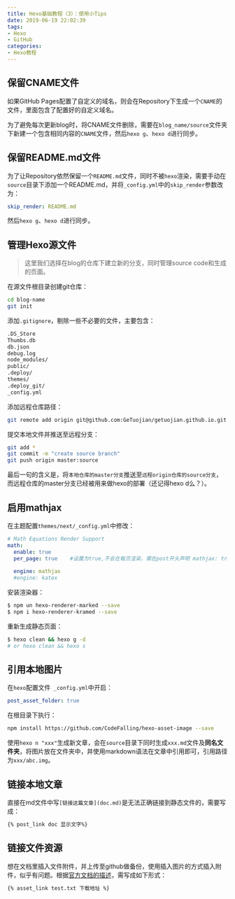 ```yaml
---
title: Hexo基础教程（3）：使用小Tips
date: 2019-06-19 22:02:39
tags: 
- Hexo
- GitHub
categories: 
- Hexo教程
---
```


## 保留CNAME文件

如果GitHub Pages配置了自定义的域名，则会在Repository下生成一个`CNAME`的文件，里面包含了配置好的自定义域名。

为了避免每次更新blog时，将CNAME文件删除，需要在`blog_name/source`文件夹下新建一个包含相同内容的`CNAME`文件，然后`hexo g`、`hexo d`进行同步。

<!--more-->

## 保留README.md文件

为了让Repository依然保留一个`README.md`文件，同时不被`hexo`渲染，需要手动在`source`目录下添加一个README.md，并将`_config.yml`中的`skip_render`参数改为：

```yaml
skip_render: README.md
```

然后`hexo g`、`hexo d`进行同步。

## 管理Hexo源文件

> 这里我们选择在blog的仓库下建立新的分支，同时管理source code和生成的页面。

在源文件根目录创建git仓库：

```bash
cd blog-name
git init
```

添加`.gitignore`，剔除一些不必要的文件，主要包含：

```bash
.DS_Store
Thumbs.db
db.json
debug.log
node_modules/
public/
.deploy/
themes/
.deploy_git/
_config.yml
```

添加远程仓库路径：

```bash
git remote add origin git@github.com:GeTuojian/getuojian.github.io.git
```

提交本地文件并推送至远程分支：

```bash
git add *
git commit -m "create source branch"
git push origin master:source
```

最后一句的含义是，将`本地仓库的master分支`推送至`远程origin仓库的source分支`，而远程仓库的master分支已经被用来做hexo的部署（还记得hexo d么？）。

## 启用mathjax

在主题配置`themes/next/_config.yml`中修改：

```yaml
# Math Equations Render Support
math:
  enable: true
  per_page: true	#设置为true,不会在每页渲染，需在post开头声明 mathjax: true
  
  engine: mathjax
  #engine: katex
```

安装渲染器：

```bash
$ npm un hexo-renderer-marked --save
$ npm i hexo-renderer-kramed --save 
```

重新生成静态页面：

```bash
$ hexo clean && hexo g -d
# or hexo clean && hexo s
```

## 引用本地图片

在`hexo`配置文件` _config.yml`中开启：

```yaml
post_asset_folder: true
```

在根目录下执行：

```bash
npm install https://github.com/CodeFalling/hexo-asset-image --save
```

使用`hexo n "xxx"`生成新文章，会在`source`目录下同时生成`xxx.md`文件及**同名文件夹**，将图片放在文件夹中，并使用markdown语法在文章中引用即可，引用路径为`xxx/abc.img`。

## 链接本地文章

直接在md文件中写`[链接这篇文章](doc.md)`是无法正确链接到静态文件的，需要写成：

```markdown
{% post_link doc 显示文字%}
```

## 链接文件资源

想在文档里插入文件附件，并上传至github做备份，使用插入图片的方式插入附件，似乎有问题。根据[官方文档的描述](https://hexo.io/zh-cn/docs/asset-folders.html)，需写成如下形式：

```markdown
{% asset_link test.txt 下载地址 %}
```

